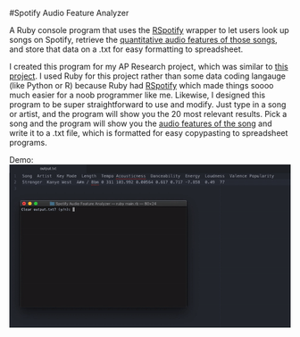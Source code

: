 #Spotify Audio Feature Analyzer

A Ruby console program that uses the [RSpotify](https://github.com/guilhermesad/rspotify) wrapper to let users look up songs on Spotify, retrieve the [quantitative audio features of those songs](https://developer.spotify.com/documentation/web-api/reference/tracks/get-audio-features/), and store that data on a .txt for easy formatting to spreadsheet.

I created this program for my AP Research project, which was similar to [this project](https://secure-media.collegeboard.org/digitalServices/pdf/ap/ap17-research-sample-b-high.pdf). I used Ruby for this project rather than some data coding langauge (like Python or R) because Ruby had [RSpotify](https://github.com/guilhermesad/rspotify) which made things soooo much easier for a noob programmer like me. Likewise, I designed this program to be super straightforward to use and modify. Just type in a song or artist, and the program will show you the 20 most relevant results. Pick a song and the program will show you the [audio features of the song](https://developer.spotify.com/documentation/web-api/reference/tracks/get-audio-features/) and write it to a .txt file, which is formatted for easy copypasting to spreadsheet programs.

Demo:
![](demo.gif)
